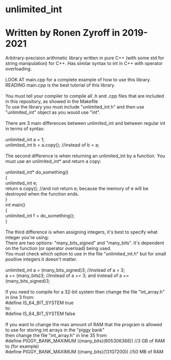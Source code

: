 # unlimited_int
# Written by Ronen Zyroff in 2019-2021
Arbitrary-precision arithmetic library written in pure C++ (with some std for string manipulation) for C++. Has similar syntax to int in C++ with operator overloading.\
\
LOOK AT main.cpp for a complete example of how to use this library. READING main.cpp is the best tutorial of this library.\
\
You must tell your compiler to compile all .h and .cpp files that are included in this repository, as showed in the Makefile\
To use the library you must include "unlimited_int.h" and then use "unlimited_int" object as you would use "int".\
\
There are 3 main differences between unlimited_int and between regular int in terms of syntax:\
\
unlimited_int a = 1;\
unlimited_int b = a.copy(); //instead of b = a;\
\
The second difference is when returning an unlimited_int by a function. You must use an unlimited_int* and return a copy:\
\
unlimited_int* do_something()\
{\
  unlimited_int e;\
  return e.copy(); //and not return e; because the memory of e will be destroyed when the function ends.\
}\
int main()\
{\
  unlimited_int f = do_something();\
}\
\
The third difference is when assigning integers, it's best to specify what integer you're using:\
There are two options: "many_bits_signed" and "many_bits". It's dependent on the function (or operator overload) being used.\
You must check which option to use in the file "unlimited_int.h" but for small positive integers it doesn't matter.\
\
unlimited_int a = (many_bits_signed)3; //instead of a = 3;\
a += (many_bits)3; //instead of a += 3; and instead of a += (many_bits_signed)3;\
\
If you need to compile for a 32-bit system then change the file "int_array.h" in line 3 from:\
#define IS_64_BIT_SYSTEM true\
to:\
#define IS_64_BIT_SYSTEM false\
\
If you want to change the max amount of RAM that the program is allowed to use for storing int arrays in the "piggy bank"\
then change the file "int_array.h" in line 35 from:\
#define PIGGY_BANK_MAXIMUM ((many_bits)(805306368)) //3 GB of RAM\
to (for example)\
#define PIGGY_BANK_MAXIMUM ((many_bits)(13107200)) //50 MB of RAM
